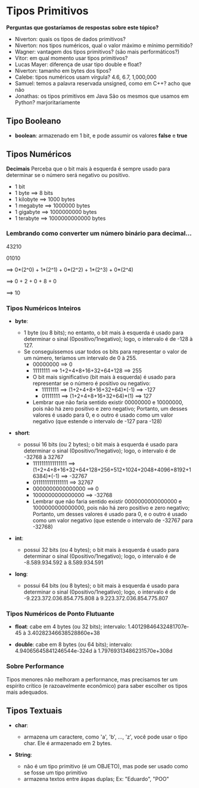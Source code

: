 # Tipos Primitivos 

**Perguntas que gostaríamos de respostas sobre este tópico?**
- Niverton: quais os tipos de dados primitivos?
- Niverton: nos tipos numéricos, qual o valor máximo e mínimo permitido?
- Wagner: vantagem dos tipos primitivos? (são mais performáticos?)
- Vitor: em qual momento usar tipos primitivos?
- Lucas Mayer: diferença de usar tipo double e float?
- Niverton: tamanho em bytes dos tipos?
- Calebe: tipos numéricos usam vírgula? 4.6, 6.7, 1,000,000
- Samuel: temos a palavra reservada unsigned, como em C++? acho que não
- Jonathas: os tipos primitivos em Java São os mesmos que usamos em Python? marjoritariamente

## Tipo Booleano

- **boolean**: armazenado em 1 bit, e pode assumir os valores  **false** e **true**

## Tipos Numéricos

**Decimais**
Perceba que o bit mais à esquerda é sempre usado para determinar se o número será negativo ou positivo.

- 1 bit
- 1 byte ==> 8 bits
- 1 kilobyte ==> 1000 bytes
- 1 megabyte ==> 1000000 bytes
- 1 gigabyte ==> 1000000000 bytes
- 1 terabyte ==> 1000000000000 bytes

### Lembrando como converter um número binário para decimal...

43210

01010 

==> 0*(2^0) + 1*(2^1) + 0*(2^2) + 1*(2^3) + 0*(2^4) 

==> 0 + 2 + 0 + 8 + 0

==> 10

### Tipos Numéricos Inteiros

- **byte**: 
    - 1 byte (ou 8 bits); no entanto, o bit mais à esquerda é usado para determinar o sinal (0positivo/1negativo); logo, o intervalo é de -128 à 127.
    - Se conseguíssemos usar todos os bits para representar o valor de um número, teríamos um intervalo de 0 à 255.
        - 00000000 ==> 0
        - 11111111 ==> 1+2+4+8+16+32+64+128 ==> 255
        - O bit mais significativo (bit mais à esquerda) é usado para representar se o número é positivo ou negativo:
            - 11111111 ==> (1+2+4+8+16+32+64)*(-1) ==> -127
            - 01111111 ==> (1+2+4+8+16+32+64)*(1) ==> 127
        - Lembrar que não faria sentido existir 00000000 e 10000000, pois não há zero positivo e zero negativo; Portanto, um desses valores é usado para 0, e o outro é usado como um valor negativo (que estende o intervalo de -127 para -128)

- **short**:
    - possui 16 bits (ou 2 bytes); o bit mais à esquerda é usado para determinar o sinal (0positivo/1negativo); logo, o intervalo é de -32768 à 32767
        - 1111111111111111 ==> (1+2+4+8+16+32+64+128+256+512+1024+2048+4096+8192+16384)*(-1) ==> -32767
        - 0111111111111111 ==> 32767
        - 0000000000000000 ==> 0
        - 1000000000000000 ==> -32768
        - Lembrar que não faria sentido existir 0000000000000000 e 1000000000000000, pois não há zero positivo e zero negativo; Portanto, um desses valores é usado para 0, e o outro é usado como um valor negativo (que estende o intervalo de -32767 para -32768)

- **int**: 
    - possui 32 bits (ou 4 bytes); o bit mais à esquerda é usado para determinar o sinal (0positivo/1negativo); logo, o intervalo é de -8.589.934.592 à 8.589.934.591

- **long**:
    - possui 64 bits (ou 8 bytes); o bit mais à esquerda é usado para determinar o sinal (0positivo/1negativo); logo, o intervalo é de -9.223.372.036.854.775.808 à 9.223.372.036.854.775.807
    
### Tipos Numéricos de Ponto Flutuante

- **float**: cabe em 4 bytes (ou 32 bits); intervalo: 1.40129846432481707e-45 à 3.40282346638528860e+38 

- **double**: cabe em 8 bytes (ou 64 bits); intervalo: 4.94065645841246544e-324d à 1.79769313486231570e+308d

### Sobre Performance

Tipos menores não melhoram a performance, mas precisamos ter um espírito crítico (e razoavelmente econômico) para saber escolher os tipos mais adequados.

## Tipos Textuais

- **char**: 
    - armazena um caractere, como 'a', 'b', ..., 'z', você pode usar o tipo char. Ele é armazenado em 2 bytes.

- **String**: 
    - não é um tipo primitivo (é um OBJETO), mas pode ser usado como se fosse um tipo primitivo
    - armazena textos entre áspas duplas; Ex: "Eduardo", "POO"

